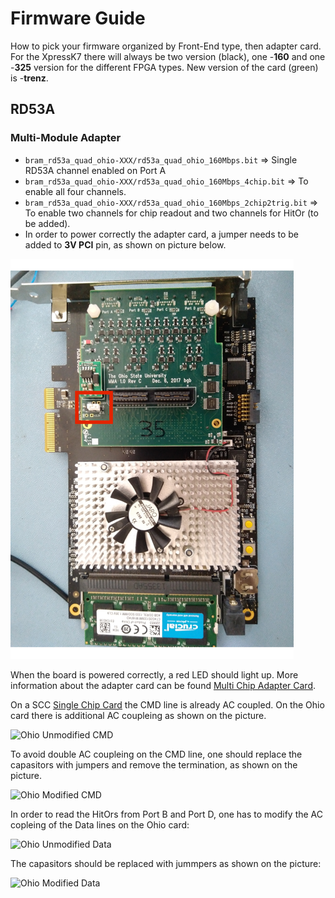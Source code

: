 # Firmware Guide

How to pick your firmware organized by Front-End type, then adapter card.
For the XpressK7 there will always be two version (black), one -**160** and one -**325** version for the different FPGA types. New version of the card (green) is -**trenz**.

## RD53A

### Multi-Module Adapter

- ``bram_rd53a_quad_ohio-XXX/rd53a_quad_ohio_160Mbps.bit`` => Single RD53A channel enabled on Port A
- ``bram_rd53a_quad_ohio-XXX/rd53a_quad_ohio_160Mbps_4chip.bit`` => To enable all four channels.
- ``bram_rd53a_quad_ohio-XXX/rd53a_quad_ohio_160Mbps_2chip2trig.bit`` => To enable two channels for chip readout and two channels for HitOr (to be added).
- In order to power correctly the adapter card, a jumper needs to be added to **3V PCI** pin, as shown on picture below.

![Jumper on FMC Multi-Module Adapter Card ](images/Ohio_jumper.png)

When the board is powered correctly, a red LED should light up. More information about the adapter card can be found [Multi Chip Adapter Card](https://twiki.cern.ch/twiki/bin/viewauth/RD53/RD53ATesting#Multi_Chip_FMC).

On a SCC [Single Chip Card](https://twiki.cern.ch/twiki/bin/viewauth/RD53/RD53ATesting#RD53A_Single_Chip_Card_SCC) the CMD line is already AC coupled. On the Ohio card there is additional AC coupleing as shown on the picture.

![Ohio Unmodified CMD ](images/OhioUnmodified_Cmd.png)

To avoid double AC coupleing on the CMD line, one should replace the capasitors with jumpers and remove the termination, as shown on the picture.

![Ohio Modified CMD ](images/OhioModified_Cmd.png)

In order to read the HitOrs from Port B and Port D, one has to modify the AC copleing of the Data lines on the Ohio card:

![Ohio Unmodified Data ](images/OhioUnmodified_Data.png)

The capasitors should be replaced with jummpers as shown on the picture:

![Ohio Modified Data ](images/OhioModified_Data.png)

